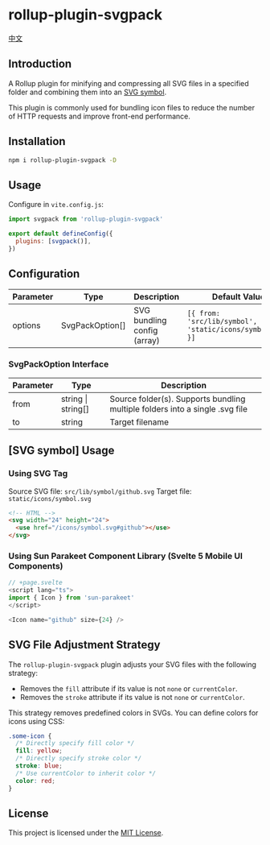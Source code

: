 # rollup-plugin-svgpack

[中文](https://github.com/jeremy-zhao/rollup-plugin-svgpack/blob/main/README.zh-cn.md)

## Introduction

A Rollup plugin for minifying and compressing all SVG files in a specified folder and combining them into an [SVG symbol](https://developer.mozilla.org/en-US/docs/Web/SVG/Element/symbol).

This plugin is commonly used for bundling icon files to reduce the number of HTTP requests and improve front-end performance.

## Installation

```sh
npm i rollup-plugin-svgpack -D
```

## Usage

Configure in `vite.config.js`:

```js
import svgpack from 'rollup-plugin-svgpack'

export default defineConfig({
  plugins: [svgpack()],
})
```

## Configuration

| Parameter | Type            | Description                 | Default Value                                                 |
| --------- | --------------- | --------------------------- | ------------------------------------------------------------- |
| options   | SvgPackOption[] | SVG bundling config (array) | `[{ from: 'src/lib/symbol', to: 'static/icons/symbol.svg' }]` |

### SvgPackOption Interface

| Parameter | Type               | Description                                                                  |
| --------- | ------------------ | ---------------------------------------------------------------------------- |
| from      | string \| string[] | Source folder(s). Supports bundling multiple folders into a single .svg file |
| to        | string             | Target filename                                                              |

## [SVG symbol] Usage

### Using SVG Tag

Source SVG file: `src/lib/symbol/github.svg`
Target file: `static/icons/symbol.svg`

```html
<!-- HTML -->
<svg width="24" height="24">
  <use href="/icons/symbol.svg#github"></use>
</svg>
```

### Using Sun Parakeet Component Library (Svelte 5 Mobile UI Components)

```ts
// +page.svelte
<script lang="ts">
import { Icon } from 'sun-parakeet'
</script>

<Icon name="github" size={24} />
```

## SVG File Adjustment Strategy

The `rollup-plugin-svgpack` plugin adjusts your SVG files with the following strategy:

- Removes the `fill` attribute if its value is not `none` or `currentColor`.
- Removes the `stroke` attribute if its value is not `none` or `currentColor`.

This strategy removes predefined colors in SVGs. You can define colors for icons using CSS:

```css
.some-icon {
  /* Directly specify fill color */
  fill: yellow;
  /* Directly specify stroke color */
  stroke: blue;
  /* Use currentColor to inherit color */
  color: red;
}
```

## License

This project is licensed under the [MIT License](https://github.com/jeremy-zhao/rollup-plugin-svgpack/blob/main/LICENSE).
